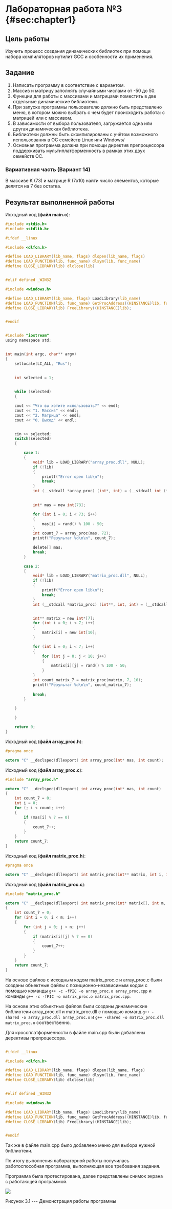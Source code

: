 ﻿# Лабораторная работа №3 {#sec:chapter1}

## Цель работы

Изучить процесс создания динамических библиотек при помощи набора компиляторов иутилит GCC и особенности их применения.

## Задание


1. Написать программу в соответствие с вариантом.
2. Массив и матрицу заполнять случайными числами от -50 до 50.
3. Функции для работы с массивами и матрицами поместить в две отдельные динамические библиотеки.
4. При запуске программы пользователю должно быть представлено меню, в котором можно выбрать с чем будет происходить работа: с матрицей или с массивом.
5. В зависимости от выбора пользователя, загружается одна или другая динамическая библиотека.
6. Библиотеки должны быть скомпилированы с учётом возможного использования в ОС семейств Linux или Windows/
7. Основная программа должна при помощи директив препроцессора поддерживать мультиплатформенность в рамках этих двух семейств ОС.


### Вариативная часть (Вариант 14)

В массиве K (73) и матрице R (7х10) найти число элементов, которые делятся на 7 без остатка.

## Результат выполненной работы


Исходный код (**файл main.c**):
```c
#include <stdio.h>
#include <stdlib.h>

#ifdef __linux

#include <dlfcn.h>

#define LOAD_LIBRARY(lib_name, flags) dlopen(lib_name, flags)
#define LOAD_FUNCTION(lib, func_name) dlsym(lib, func_name)
#define CLOSE_LIBRARY(lib) dlclose(lib)


#elif defined _WIN32

#include <windows.h>

#define LOAD_LIBRARY(lib_name, flags) LoadLibrary(lib_name)
#define LOAD_FUNCTION(lib, func_name) GetProcAddress((HINSTANCE)lib, func_name)
#define CLOSE_LIBRARY(lib) FreeLibrary((HINSTANCE)lib);


#endif


#include "iostream"
using namespace std;


int main(int argc, char** argv)
{
	setlocale(LC_ALL, "Rus");

	
	int selected = 1;
	

	while (selected)
	{

	cout << "Что вы хотите использовать?" << endl;
	cout << "1. Массив" << endl;
	cout << "2. Матрица" << endl;
	cout << "0. Выход" << endl;


	cin >> selected;
	switch(selected)
	{

		case 1:
		{
			void* lib = LOAD_LIBRARY("array_proc.dll", NULL);
			if (!lib)
			{
				printf("Error open lib\n");
				break;
			}
			int (__stdcall *array_proc) (int*, int) = (__stdcall int (*)(int*, int))LOAD_FUNCTION(lib, "array_proc\0");
			

			int* mas = new int[73];

			for (int i = 0; i < 73; i++)
			{		
				mas[i] = rand() % 100 - 50;
			}
			int count_7 = array_proc(mas, 72);
			printf("Результат %d\n\n", count_7);

			delete[] mas;
			break;
		}

		case 2:
		{
			void* lib = LOAD_LIBRARY("matrix_proc.dll", NULL);
			if (!lib)
			{
				printf("Error open lib\n");
				break;
			}
			int (__stdcall *matrix_proc) (int**, int, int) = (__stdcall int (*)(int**, int, int))LOAD_FUNCTION(lib, "matrix_proc\0");


			int** matrix = new int*[7];
			for (int i = 0; i < 7; i++)
			{
				matrix[i] = new int[10];
			}

			for (int i = 0; i < 7; i++)
			{
				for (int j = 0; j < 10; j++)
				{
					matrix[i][j] = rand() % 100 - 50;
				}
			}
			int count_matrix_7 = matrix_proc(matrix, 7, 10);
			printf("Результат %d\n\n", count_matrix_7);
	
			break;
		}

	}

	}

	return 0;
}
```

Исходный код (**файл array_proc.h**):
```c
#pragma once

extern "C" __declspec(dllexport) int array_proc(int* mas, int count);
```

Исходный код (**файл array_proc.c**):
```c
#include "array_proc.h"

extern "C" __declspec(dllexport) int array_proc(int* mas, int count)
{
	int count_7 = 0;
	int i = 0;
	for (; i < count; i++)
	{
		if (mas[i] % 7 == 0)
		{
			count_7++;
		}
	}
	return count_7;
}
```

Исходный код (**файл matrix_proc.h**):
```c
#pragma once

extern "C" __declspec(dllexport) int matrix_proc(int** matrix, int i, int j);
```


Исходный код (**файл matrix_proc.c**):
```c
#include "matrix_proc.h"

extern "C" __declspec(dllexport) int matrix_proc(int* matrix[], int m, int n)
{
	int count_7 = 0;
	for (int i = 0; i < m; i++)
	{
		for (int j = 0; j < n; j++)
		{
			if (matrix[i][j] % 7 == 0)
			{
				count_7++;
			}
		}
	}
	return count_7;
}
```

На основе файлов с исходным кодом matrix_proc.c и array_proc.c были созданы объектные файлы с позиционно-независимым кодом с помощью команды `g++ -c -fPIC -o array_proc.o array_proc.cpp` и команды `g++ -c -fPIC -o matrix_proc.o matrix_proc.cpp`. 

На основе этих объектных файлов были созданы динамические библиотеки array_proc.dll и matrix_proc.dll с помощью команд `g++ -shared -o array_proc.dll array_proc.o` и `g++ -shared -o matrix_proc.dll matrix_proc.o` соотвественно. 

Для кроссплатформенности в файле main.cpp были добавлены дерективы препроцессора.
```cpp

#ifdef __linux

#include <dlfcn.h>

#define LOAD_LIBRARY(lib_name, flags) dlopen(lib_name, flags)
#define LOAD_FUNCTION(lib, func_name) dlsym(lib, func_name)
#define CLOSE_LIBRARY(lib) dlclose(lib)


#elif defined _WIN32

#include <windows.h>

#define LOAD_LIBRARY(lib_name, flags) LoadLibrary(lib_name)
#define LOAD_FUNCTION(lib, func_name) GetProcAddress((HINSTANCE)lib, func_name)
#define CLOSE_LIBRARY(lib) FreeLibrary((HINSTANCE)lib);


#endif
```

Так же в файле main.cpp было добавлено меню для выбора нужной библиотеки.

По итогу выполнения лабораторной работы получилась работоспособная программа, выполняющая все требования задания.

Программа была протестирована, далее представлены снимок экрана с работающей программой.

![](images/1.png)

Рисунок 3.1 --- Демонстрация работы программы
